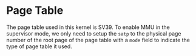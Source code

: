 # Page Table

The page table used in this kernel is SV39. To enable MMU in the supervisor mode, we only need to setup the `satp` to the physical page number of the root page of the page table with a `mode` field to indicate the type of page table it used. 
